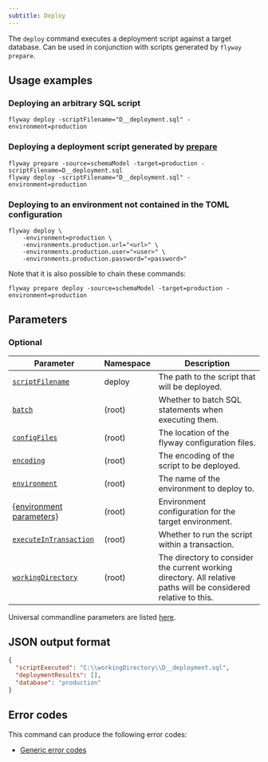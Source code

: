 ```yaml
---
subtitle: Deploy
---
```


The `deploy` command executes a deployment script against a target database.
Can be used in conjunction with scripts generated by `flyway prepare`.

## Usage examples

### Deploying an arbitrary SQL script

```
flyway deploy -scriptFilename="D__deployment.sql" -environment=production
```

### Deploying a deployment script generated by [prepare](<Commands/Prepare>)

```
flyway prepare -source=schemaModel -target=production -scriptFilename=D__deployment.sql
flyway deploy -scriptFilename="D__deployment.sql" -environment=production
```

### Deploying to an environment not contained in the TOML configuration

```
flyway deploy \
    -environment=production \
    -environments.production.url="<url>" \
    -environments.production.user="<user>" \
    -environments.production.password="<password>"
```

Note that it is also possible to chain these commands:

```
flyway prepare deploy -source=schemaModel -target=production -environment=production
```

## Parameters

### Optional

| Parameter                                                                                                          | Namespace | Description                                                                                                      |
|--------------------------------------------------------------------------------------------------------------------|-----------|------------------------------------------------------------------------------------------------------------------|
| [`scriptFilename`](<Configuration/Flyway Namespace/Flyway Deploy Namespace/Flyway Deploy Script Filename Setting>) | deploy    | The path to the script that will be deployed.                                                                    |
| [`batch`](<Configuration/Flyway Namespace/Flyway Batch Setting>)                                                   | (root)    | Whether to batch SQL statements when executing them.                                                             |
| [`configFiles`](<Command-line Parameters/Config Files Parameter>)                                                   | (root)    | The location of the flyway configuration files.                                                                  |
| [`encoding`](<Configuration/Flyway Namespace/Flyway Encoding Setting>)                                             | (root)    | The encoding of the script to be deployed.                                                                       |
| [`environment`](<Configuration/Flyway Namespace/Flyway Environment Setting>)                                       | (root)    | The name of the environment to deploy to.                                                                        |
| [{environment parameters}](<Configuration/Environments Namespace>)                                                 | (root)    | Environment configuration for the target environment.                                                            |
| [`executeInTransaction`](<Configuration/Flyway Namespace/Flyway Execute In Transaction Setting>)                   | (root)    | Whether to run the script within a transaction.                                                                  |
| [`workingDirectory`](<Command-line Parameters/Working Directory Parameter>)                                         | (root)    | The directory to consider the current working directory. All relative paths will be considered relative to this. |

Universal commandline parameters are listed [here](<Command-line Parameters>).

## JSON output format

```json
{
  "scriptExecuted": "C:\\workingDirectory\\D__deployment.sql",
  "deploymentResults": [],
  "database": "production"
}
```

## Error codes

This command can produce the following error codes:
- [Generic error codes](<Exit codes and error codes/General error codes>)